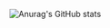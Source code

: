 ![Anurag's GitHub stats](https://github-readme-stats.vercel.app/api?username=ssshotaro44&show_icons=true&theme=dark)

